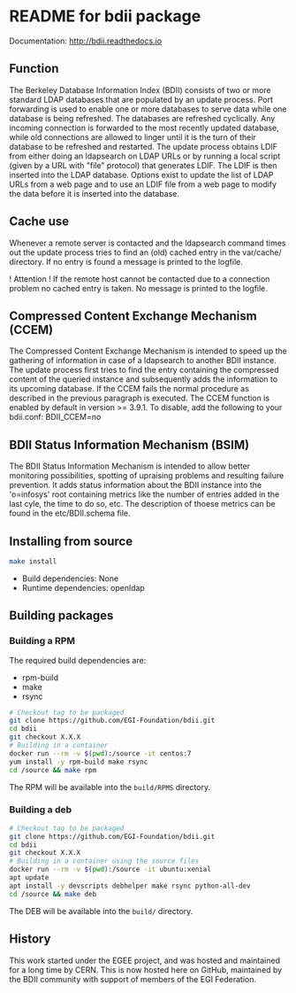 README for bdii package
=======================

Documentation: http://bdii.readthedocs.io

## Function

The Berkeley Database Information Index (BDII) consists of two or more
standard LDAP databases that are populated by an update process.
Port forwarding is used to enable one or more databases to serve data
while one database is being refreshed.  The databases are refreshed
cyclically.  Any incoming connection is forwarded to the most recently
updated database, while old connections are allowed to linger until
it is the turn of their database to be refreshed and restarted.
The update process obtains LDIF from either doing an ldapsearch on LDAP
URLs or by running a local script (given by a URL with "file" protocol)
that generates LDIF.  The LDIF is then inserted into the LDAP database.
Options exist to update the list of LDAP URLs from a web page and
to use an LDIF file from a web page to modify the data before it is
inserted into the database.

## Cache use

Whenever a remote server is contacted and the ldapsearch command times out
the update process tries to find an (old) cached entry in the var/cache/ 
directory. If no entry is found a message is printed to the logfile.

! Attention !
If the remote host cannot be contacted due to a connection problem
no cached entry is taken. No message is printed to the logfile.

## Compressed Content Exchange Mechanism (CCEM)

The Compressed Content Exchange Mechanism is intended to speed up the 
gathering of information in case of a ldapsearch to another BDII instance.
The update process first tries to find the entry containing the compressed 
content of the queried instance and subsequently adds the information to 
its upcoming database. If the CCEM fails the normal procedure as described 
in the previous paragraph is executed.
The CCEM function is enabled by default in version >= 3.9.1. To disable, 
add the following to your bdii.conf:
BDII_CCEM=no

## BDII Status Information Mechanism (BSIM)

The BDII Status Information Mechanism is intended to allow better monitoring 
possibilities, spotting of upraising problems and resulting failure prevention.
It adds status information about the BDII instance into the 'o=infosys' root 
containing metrics like the number of entries added in the last cyle, 
the time to do so, etc. 
The description of thoese metrics can be found in the etc/BDII.schema file.

## Installing from source

```sh
make install
```

* Build dependencies: None
* Runtime dependencies: openldap

## Building packages

### Building a RPM

The required build dependencies are:
- rpm-build
- make
- rsync

```sh
# Checkout tag to be packaged
git clone https://github.com/EGI-Foundation/bdii.git
cd bdii
git checkout X.X.X
# Building in a container
docker run --rm -v $(pwd):/source -it centos:7
yum install -y rpm-build make rsync
cd /source && make rpm
```

The RPM will be available into the `build/RPMS` directory.

### Building a deb

```sh
# Checkout tag to be packaged
git clone https://github.com/EGI-Foundation/bdii.git
cd bdii
git checkout X.X.X
# Building in a container using the source files
docker run --rm -v $(pwd):/source -it ubuntu:xenial
apt update
apt install -y devscripts debhelper make rsync python-all-dev
cd /source && make deb
```

The DEB will be available into the `build/` directory.

## History

This work started under the EGEE project, and was hosted and maintained for a long time by CERN.
This is now hosted here on GitHub, maintained by the BDII community with support of members of the EGI Federation.
